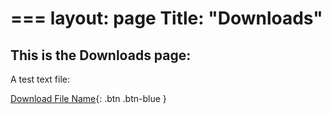 ===
layout: page
Title: "Downloads"
===

## This is the Downloads page:

A test text file:


[Download File Name](/downloads/bob-site-text01.txt){: .btn .btn-blue }
